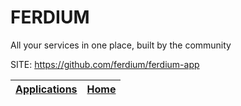 # FERDIUM
 
 All your services in one place, built by the community
 
 SITE: https://github.com/ferdium/ferdium-app

 | [Applications](https://portable-linux-apps.github.io/apps.html) | [Home](https://portable-linux-apps.github.io)
 | --- | --- |
